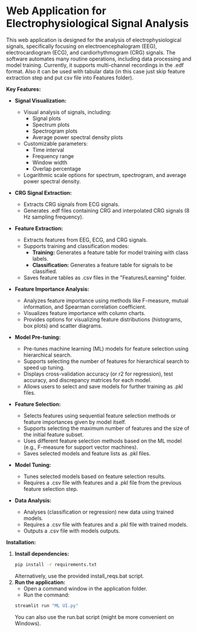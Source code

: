 # Web Application for Electrophysiological Signal Analysis

This web application is designed for the analysis of electrophysiological signals, specifically focusing on electroencephalogram (EEG), electrocardiogram (ECG), and cardiorhythmogram (CRG) signals. The software automates many routine operations, including data processing and model training.
Currently, it supports multi-channel recordings in the .edf format.
Also it can be used with tabular data (in this case just skip feature extraction step and put csv file into Features folder).

**Key Features:**

* **Signal Visualization:** 
    * Visual analysis of signals, including:
        * Signal plots
        * Spectrum plots
        * Spectrogram plots
        * Average power spectral density plots
    * Customizable parameters:
        * Time interval
        * Frequency range
        * Window width
        * Overlap percentage
    * Logarithmic scale options for spectrum, spectrogram, and average power spectral density. 

* **CRG Signal Extraction:** 
    * Extracts CRG signals from ECG signals.
    * Generates .edf files containing CRG and interpolated CRG signals (8 Hz sampling frequency).

* **Feature Extraction:** 
    * Extracts features from EEG, ECG, and CRG signals.
    * Supports training and classification modes:
        * **Training:** Generates a feature table for model training with class labels.
        * **Classification:** Generates a feature table for signals to be classified.
    * Saves feature tables as .csv files in the "Features/Learning" folder.

* **Feature Importance Analysis:** 
    * Analyzes feature importance using methods like F-measure, mutual information, and Spearman correlation coefficient.
    * Visualizes feature importance with column charts.
    * Provides options for visualizing feature distributions (histograms, box plots) and scatter diagrams.

* **Model Pre-tuning:** 
    * Pre-tunes machine learning (ML) models for feature selection using hierarchical search.
    * Supports selecting the number of features for hierarchical search to speed up tuning.
    * Displays cross-validation accuracy (or r2 for regression), test accuracy, and discrepancy matrices for each model.
    * Allows users to select and save models for further training as .pkl files.

* **Feature Selection:** 
    * Selects features using sequential feature selection methods or feature importances given by model itself.
    * Supports selecting the maximum number of features and the size of the initial feature subset.
    * Uses different feature selection methods based on the ML model (e.g., F-measure for support vector machines).
    * Saves selected models and feature lists as .pkl files.

* **Model Tuning:** 
    * Tunes selected models based on feature selection results.
    * Requires a .csv file with features and a .pkl file from the previous feature selection step.

* **Data Analysis:** 
    * Analyses (classification or regression) new data using trained models.
    * Requires a .csv file with features and a .pkl file with trained models.
    * Outputs a .csv file with models outputs.

**Installation:**

1. **Install dependencies:**
   ```bash
   pip install -r requirements.txt
   ```
   Alternatively, use the provided install_reqs.bat script.
2. **Run the application:**
   * Open a command window in the application folder.
   * Run the command:
   ```bash
   streamlit run "ML UI.py"
   ```
   You can also use the run.bat script (might be more convenient on Windows).
   
